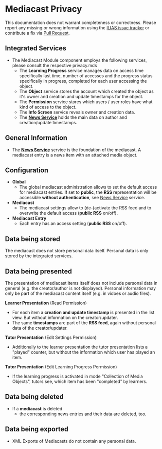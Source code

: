# Mediacast Privacy

This documentation does not warrant completeness or correctness. Please report any
missing or wrong information using the [ILIAS issue tracker](https://mantis.ilias.de)
or contribute a fix via [Pull Request](../../docs/development/contributing.md#pull-request-to-the-repositories).

## Integrated Services

- The Mediacast Module component employs the following services, please consult the respective privacy.mds
    - The **Learning Progress** service manages data on access time specifically last time, number of accesses and the progress status specifically in progress, completed for each user accessing the object.
    - The **Object** service stores the account which created the
      object as it's owner and creation and update timestamps for the
      object.
    - The **Permission** service stores which users / user roles have what kind
      of access to the object.
    - The **Info Screen** service reveals owner and creation data.
    - The **[News Service](../../Services/News/Privacy.md)** holds the main data on author and creation/update timestamps.

## General Information

- The **[News Service](../../Services/News/Privacy.md)** service is the foundation of the mediacast. A mediacast entry is a news item with an attached media object.

## Configuration

- **Global**
    - The global mediacast administration allows to set the default access for mediacast entries. If set to **public**, the **RSS** representation will be accessible **without authentication**, see [News Service](../../Services/News/Privacy.md) service.
- **Mediacast**
    - The mediacast settings allow to (de-)activate the RSS feed and to overwrite the default access (**public RSS** on/off).
- **Mediacast Entry**
    - Each entry has an access setting (**public RSS** on/off).

## Data being stored

The mediacast does not store personal data itself. Personal data is only stored by the integrated services.

## Data being presented

The presentation of mediacast items itself does not include personal data in general (e.g. the creator/author is not displayed). Personal information may only be part of the mediacast content itself (e.g. in vidoes or audio files).

**Learner Presentation** (Read Permission)
- For each item a **creation and update timestamp** is presented in the list view. But without information on the creator/updater.
- The same **timestamps** are part of the **RSS feed**, again without personal data of the creator/updater.

**Tutor Presentation** (Edit Settings Permission)
- Additionally to the learner presentation the tutor presentation lists a "played" counter, but without the information which user has played an item.

**Tutor Presentation** (Edit Learning Progress Permission)
- If the learning progress is activated in mode "Collection of Media Objects", tutors see, which item has been "completed" by learners.

## Data being deleted

- If a **mediacast** is deleted
    - the corresponding news entries and their data are deleted, too.

## Data being exported

- XML Exports of Mediacasts do not contain any personal data.
